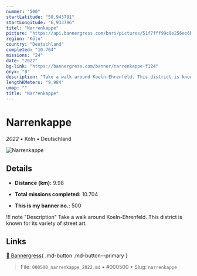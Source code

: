 ```yaml
---
nummer: "500"
startLatitude: "50,943701"
startLongitude: "6,933796"
titel: "Narrenkappe"
picture: "https://api.bannergress.com/bnrs/pictures/51f7fff99c8e256ec6b33897ecba2011"
region: "Köln"
country: "Deutschland"
completed: "10.704"
missions: "24"
date: "2022"
bg-link: "https://bannergress.com/banner/narrenkappe-f124"
onyx: "0"
description: "Take a walk around Koeln-Ehrenfeld. This district is known for its variety of street art."
lengthKMeters: "9,984"
umap: ""
title: "Narrenkappe"
---
```

# Narrenkappe

*2022* • Köln • Deutschland

![Narrenkappe](https://api.bannergress.com/bnrs/pictures/51f7fff99c8e256ec6b33897ecba2011)

## Details
- **Distance (km):** 9.98

- **Total missions completed:** 10.704
- **This is my banner no.:** 500


!!! note "Description"
    Take a walk around Koeln-Ehrenfeld. This district is known for its variety of street art.



## Links
[🔗 Bannergress](https://bannergress.com/banner/narrenkappe-f124){ .md-button .md-button--primary }



> File: `000500_narrenkappe_2022.md` • #000500 • Slug: `narrenkappe`
